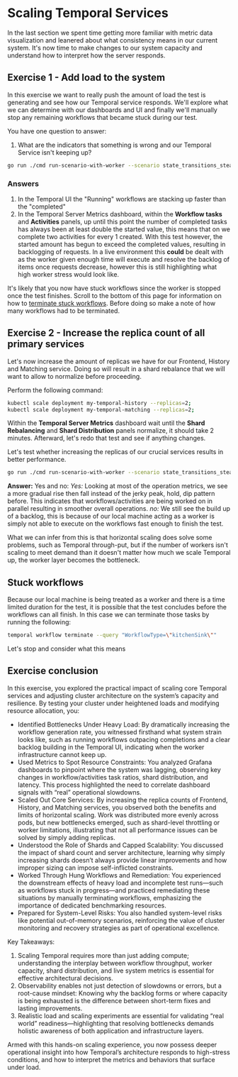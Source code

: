 # Scaling Temporal Services
In the last section we spent time getting more familiar with metric data visualization and leanered about what consistency means in our current system. It's now time to make changes to our system capacity and understand how to interpret how the server responds.


## Exercise 1 - Add load to the system
In this exercise we want to really push the amount of load the test is generating and see how our Temporal service responds. We'll explore what we can determine with our dashboards and UI and finally we'll manually stop any remaining workflows that became stuck during our test.

You have one question to answer:
1. What are the indicators that something is wrong and our Temporal Service isn't keeping up?

```bash
go run ./cmd run-scenario-with-worker --scenario state_transitions_steady --language go --duration 5m --option state-transitions-per-second=600 &>> ../logs/state_transitions_steady.log
```


### Answers
1. In the Temporal UI the "Running" workflows are stacking up faster than the "completed"
2. In the Temporal Server Metrics dashboard, within the **Workflow tasks** and **Activities** panels, up until this point the number of completed tasks has always been at least double the started value, this means that on we complete two activities for every 1 created. With this test however, the started amount has begun to exceed the completed values, resulting in backlogging of requests. In a live environment this **could** be dealt with as the worker given enough time will execute and resolve the backlog of items once requests decrease, however this is still highlighting what high worker stress would look like.


It's likely that you now have stuck workflows since the worker is stopped once the test finishes. Scroll to the bottom of this page for information on how to [terminate stuck workflows](#stuck-workflows). Before doing so make a note of how many workflows had to be terminated.


## Exercise 2 - Increase the replica count of all primary services
Let's now increase the amount of replicas we have for our Frontend, History and Matching service. Doing so will result in a shard rebalance that we will want to allow to normalize before proceeding. 

Perform the following command:
```bash
kubectl scale deployment my-temporal-history --replicas=2;
kubectl scale deployment my-temporal-matching --replicas=2;
```

Within the **Temporal Server Metrics** dashboard wait until the **Shard Rebalancing** and **Shard Distribution** panels normalize, it should take 2 minutes. Afterward, let's redo that test and see if anything changes.

Let's test whether increasing the replicas of our crucial services results in better performance.

```bash
go run ./cmd run-scenario-with-worker --scenario state_transitions_steady --language go --duration 5m --option state-transitions-per-second=600 &>> ../logs/state_transitions_steady.log
```

**Answer:** Yes and no:
_Yes:_ Looking at most of the operation metrics, we see a more gradual rise then fall instead of the jerky peak, hold, dip pattern before. This indicates that workflows/activities are being worked on in parallel resulting in smoother overall operations.
_no:_ We still see the build up of a backlog, this is because of our local machine acting as a worker is simply not able to execute on the workflows fast enough to finish the test.

What we can infer from this is that horizontal scaling does solve some problems, such as Temporal through-put, but if the number of workers isn't scaling to meet demand than it doesn't matter how much we scale Temporal up, the worker layer becomes the bottleneck.


## Stuck workflows
Because our local machine is being treated as a worker and there is a time limited duration for the test, it is possible that the test concludes before the workflows can all finish. In this case we can terminate those tasks by running the following:

```bash
temporal workflow terminate --query "WorkflowType=\"kitchenSink\""
```

Let's stop and consider what this means

## Exercise conclusion

In this exercise, you explored the practical impact of scaling core Temporal services and adjusting cluster architecture on the system’s capacity and resilience. By testing your cluster under heightened loads and modifying resource allocation, you:

- Identified Bottlenecks Under Heavy Load: By dramatically increasing the workflow generation rate, you witnessed firsthand what system strain looks like, such as running workflows outpacing completions and a clear backlog building in the Temporal UI, indicating when the worker infrastructure cannot keep up.
- Used Metrics to Spot Resource Constraints: You analyzed Grafana dashboards to pinpoint where the system was lagging, observing key changes in workflow/activities task ratios, shard distribution, and latency. This process highlighted the need to correlate dashboard signals with “real” operational slowdowns.
- Scaled Out Core Services: By increasing the replica counts of Frontend, History, and Matching services, you observed both the benefits and limits of horizontal scaling. Work was distributed more evenly across pods, but new bottlenecks emerged, such as shard-level throttling or worker limitations, illustrating that not all performance issues can be solved by simply adding replicas.
- Understood the Role of Shards and Capped Scalability: You discussed the impact of shard count and server architecture, learning why simply increasing shards doesn’t always provide linear improvements and how improper sizing can impose self-inflicted constraints.
- Worked Through Hung Workflows and Remediation: You experienced the downstream effects of heavy load and incomplete test runs—such as workflows stuck in progress—and practiced remediating these situations by manually terminating workflows, emphasizing the importance of dedicated benchmarking resources.
- Prepared for System-Level Risks: You also handled system-level risks like potential out-of-memory scenarios, reinforcing the value of cluster monitoring and recovery strategies as part of operational excellence.

Key Takeaways:

1. Scaling Temporal requires more than just adding compute; understanding the interplay between workflow throughput, worker capacity, shard distribution, and live system metrics is essential for effective architectural decisions.
1. Observability enables not just detection of slowdowns or errors, but a root-cause mindset: Knowing why the backlog forms or where capacity is being exhausted is the difference between short-term fixes and lasting improvements.
1. Realistic load and scaling experiments are essential for validating “real world” readiness—highlighting that resolving bottlenecks demands holistic awareness of both application and infrastructure layers.

Armed with this hands-on scaling experience, you now possess deeper operational insight into how Temporal’s architecture responds to high-stress conditions, and how to interpret the metrics and behaviors that surface under load.


